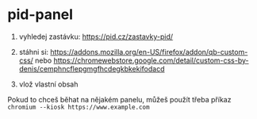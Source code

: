 # pid-panel

1) vyhledej zastávku: https://pid.cz/zastavky-pid/

2) stáhni si: https://addons.mozilla.org/en-US/firefox/addon/qb-custom-css/ nebo https://chromewebstore.google.com/detail/custom-css-by-denis/cemphncflepgmgfhcdegkbkekifodacd

3) vlož vlastní obsah

Pokud to chceš běhat na nějakém panelu, můžeš použít třeba příkaz `chromium --kiosk https://www.example.com`